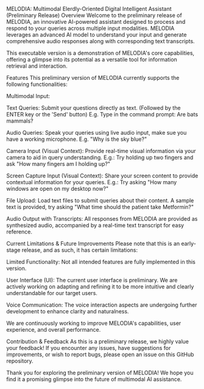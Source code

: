 MELODIA: Multimodal Elerdly-Oriented Digital Intelligent Assistant (Preliminary Release)
Overview
Welcome to the preliminary release of MELODIA, an innovative AI-powered assistant designed to process and respond to your queries across multiple input modalities. MELODIA leverages an advanced AI model to understand your input and generate comprehensive audio responses along with corresponding text transcripts.

This executable version is a demonstration of MELODIA's core capabilities, offering a glimpse into its potential as a versatile tool for information retrieval and interaction.

Features
This preliminary version of MELODIA currently supports the following functionalities:

Multimodal Input:

Text Queries: Submit your questions directly as text. (Followed by the ENTER key or the 'Send' button)
E.g. Type in the command prompt: Are bats mammals?

Audio Queries: Speak your queries using live audio input, make sue you have a working microphone.
E.g. "Why is the sky blue?"

Camera Input (Visual Context): Provide real-time visual information via your camera to aid in query understanding.
E.g.: Try holding up two fingers and ask "How many fingers am I holding up?"

Screen Capture Input (Visual Context): Share your screen content to provide contextual information for your queries.
E.g.: Try asking "How many windows are open on my desktop now?"

File Upload: Load text files to submit queries about their content.
A sample text is provided, try asking "What time should the patient take Metformin?"

Audio Output with Transcripts: All responses from MELODIA are provided as synthesized audio, accompanied by a real-time text transcript for easy reference.

Current Limitations & Future Improvements
Please note that this is an early-stage release, and as such, it has certain limitations:

Limited Functionality: Not all intended features are fully implemented in this version.

User Interface (UI): The current user interface is preliminary. We are actively working on adapting and refining it to be more intuitive and clearly understandable for our target users.

Voice Communication: The voice interaction aspects are undergoing further development to enhance clarity and naturalness.

We are continuously working to improve MELODIA's capabilities, user experience, and overall performance.


Contribution & Feedback
As this is a preliminary release, we highly value your feedback! If you encounter any issues, have suggestions for improvements, or wish to report bugs, please open an issue on this GitHub repository.



Thank you for exploring the preliminary version of MELODIA! We hope you find it a promising glimpse into the future of multimodal AI assistance.